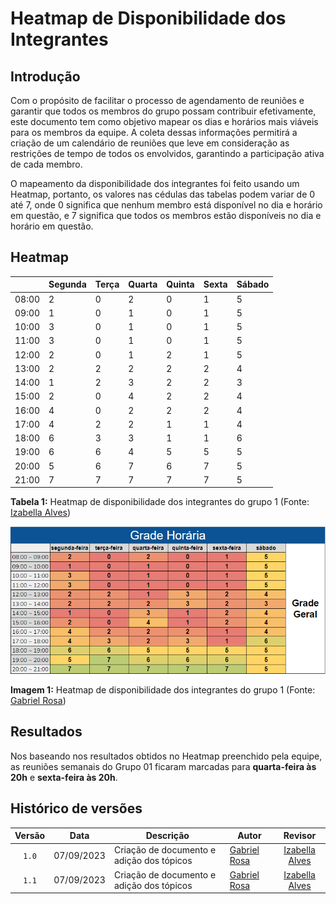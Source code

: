 # Heatmap de Disponibilidade dos Integrantes
## Introdução
Com o propósito de facilitar o processo de agendamento de reuniões e garantir que todos os membros do grupo possam contribuir efetivamente, este documento tem como objetivo mapear os dias e horários mais viáveis para os membros da equipe. A coleta dessas informações permitirá a criação de um calendário de reuniões que leve em consideração as restrições de tempo de todos os envolvidos, garantindo a participação ativa de cada membro.

O mapeamento da disponibilidade dos integrantes foi feito usando um Heatmap, portanto, os valores nas cédulas das tabelas podem variar de 0 até 7, onde 0 significa que nenhum membro está disponível no dia e horário em questão, e 7 significa que todos os membros estão disponíveis no dia e horário em questão.

## Heatmap

|        | Segunda | Terça | Quarta | Quinta | Sexta | Sábado |
|--------|---------|-------|--------|--------|-------|--------|
| 08:00  |     2    |    0   |     2   |   0     |   1    | 5       |
| 09:00  |    1     |     0  |      1  |   0     |   1    |    5    |
| 10:00  |     3    |   0    |     1   |   0     |  1     |     5   |
| 11:00  |    3     |   0    |    1    |   0     |   1    |   5     |
| 12:00  |      2   |    0   |     1   |    2    |  1     |    5    |
| 13:00  |      2   |    2   |     2   |    2    |  2     |    4    |
| 14:00  |     1    |    2   |     3   |    2    |  2     |    3    |
| 15:00  |    2     |    0   |    4    |     2   | 2      |    4    |
| 16:00  |     4    |    0   |     2   |     2   | 2      |    4    |
| 17:00  |      4   |    2   |     2   |     1   |   1    |    4    |
| 18:00  |      6   |    3   |     3   |     1   |   1    |    6   |
| 19:00  |     6    |     6  |     4   |     5  |    5   |    5    |
| 20:00  |     5    |     6  |     7   |     6   |    7   |   5     |
| 21:00  |     7    |     7  |      7  |     7   |    7   |     5   |

**Tabela 1:** Heatmap de disponibilidade dos integrantes do grupo 1 (Fonte: [Izabella Alves](https://github.com/izabellaalves))

![Heatmap de Disponibilidade](/docs/imagens/heatmap.png)

**Imagem 1:** Heatmap de disponibilidade dos integrantes do grupo 1 (Fonte: [Gabriel Rosa](https://github.com/gabrielrosa09))

## Resultados
Nos baseando nos resultados obtidos no Heatmap preenchido pela equipe, as reuniões semanais do Grupo 01 ficaram marcadas para **quarta-feira às 20h** e **sexta-feira às 20h**.
## Histórico de versões

|Versão|Data|Descrição|Autor|Revisor|
|:----:|----|---------|-----|:-------:|
|`1.0`|07/09/2023|Criação de documento e adição dos tópicos|[Gabriel Rosa](https://github.com/gabrielrosa09)|[Izabella Alves](https://github.com/izabellaalves)|
|`1.1`|07/09/2023|Criação de documento e adição dos tópicos|[Gabriel Rosa](https://github.com/gabrielrosa09)|[Izabella Alves](https://github.com/izabellaalves)|